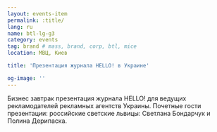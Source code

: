 ```yaml
---
layout: events-item
permalink: :title/
lang: ru
name: btl-lg-g3
category: events
tag: brand # mass, brand, corp, btl, mice
location: МВЦ, Киев

title: 'Презентация журнала HELLO! в Украине'

og-image: ''
---
```


Бизнес  завтрак презентация  журнала  HELLO! для  ведущих рекламодателей рекламных агентств Украины. Почетные гости  презентации: российские светские львицы: Светлана Бондарчук и Полина Дерипаска.
